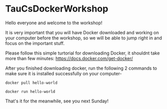 # TauCsDockerWorkshop
Hello everyone and welcome to the workshop!

It is very important that you will have Docker downloaded and working on your computer before the workshop,
so we will be able to jump right in and focus on the important stuff.

Please follow this simple turtorial for downloading Docker, it shouldnt take more than few minutes:
https://docs.docker.com/get-docker/

After you finished downloading docker, run the following 2 commands to make sure it is installed successfully on your computer-

`docker pull hello-world`

`docker run hello-world`

That's it for the meanwhile, see you next Sunday!
